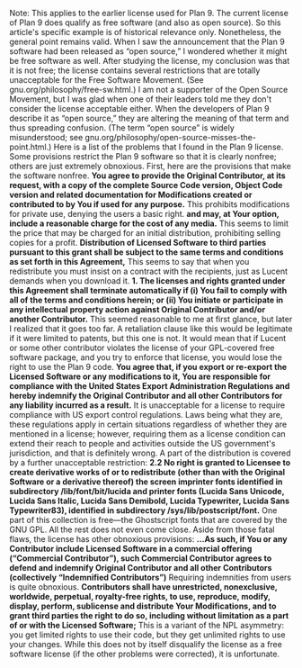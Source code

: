 Note: This applies to the earlier license used for Plan 9. The current license of Plan 9 does qualify as free software (and also as open source). So this article's specific example is of historical relevance only. Nonetheless, the general point remains valid. When I saw the announcement that the Plan 9 software had been released as “open source,” I wondered whether it might be free software as well. After studying the license, my conclusion was that it is not free; the license contains several restrictions that are totally unacceptable for the Free Software Movement. (See gnu.org/philosophy/free-sw.html.) I am not a supporter of the Open Source Movement, but I was glad when one of their leaders told me they don't consider the license acceptable either. When the developers of Plan 9 describe it as “open source,” they are altering the meaning of that term and thus spreading confusion. (The term “open source” is widely misunderstood; see gnu.org/philosophy/open-source-misses-the-point.html.) Here is a list of the problems that I found in the Plan 9 license. Some provisions restrict the Plan 9 software so that it is clearly nonfree; others are just extremely obnoxious. First, here are the provisions that make the software nonfree. **You agree to provide the Original Contributor, at its request, with a copy of the complete Source Code version, Object Code version and related documentation for Modifications created or contributed to by You if used for any purpose.** This prohibits modifications for private use, denying the users a basic right. **and may, at Your option, include a reasonable charge for the cost of any media.** This seems to limit the price that may be charged for an initial distribution, prohibiting selling copies for a profit. **Distribution of Licensed Software to third parties pursuant to this grant shall be subject to the same terms and conditions as set forth in this Agreement,** This seems to say that when you redistribute you must insist on a contract with the recipients, just as Lucent demands when you download it. **1. The licenses and rights granted under this Agreement shall terminate automatically if (i) You fail to comply with all of the terms and conditions herein; or (ii) You initiate or participate in any intellectual property action against Original Contributor and/or another Contributor.** This seemed reasonable to me at first glance, but later I realized that it goes too far. A retaliation clause like this would be legitimate if it were limited to patents, but this one is not. It would mean that if Lucent or some other contributor violates the license of your GPL-covered free software package, and you try to enforce that license, you would lose the right to use the Plan 9 code. **You agree that, if you export or re-export the Licensed Software or any modifications to it, You are responsible for compliance with the United States Export Administration Regulations and hereby indemnify the Original Contributor and all other Contributors for any liability incurred as a result.** It is unacceptable for a license to require compliance with US export control regulations. Laws being what they are, these regulations apply in certain situations regardless of whether they are mentioned in a license; however, requiring them as a license condition can extend their reach to people and activities outside the US government's jurisdiction, and that is definitely wrong. A part of the distribution is covered by a further unacceptable restriction: **2.2 No right is granted to Licensee to create derivative works of or to redistribute (other than with the Original Software or a derivative thereof) the screen imprinter fonts identified in subdirectory /lib/font/bit/lucida and printer fonts (Lucida Sans Unicode, Lucida Sans Italic, Lucida Sans Demibold, Lucida Typewriter, Lucida Sans Typewriter83), identified in subdirectory /sys/lib/postscript/font.** One part of this collection is free—the Ghostscript fonts that are covered by the GNU GPL. All the rest does not even come close. Aside from those fatal flaws, the license has other obnoxious provisions: **…As such, if You or any Contributor include Licensed Software in a commercial offering (“Commercial Contributor”), such Commercial Contributor agrees to defend and indemnify Original Contributor and all other Contributors (collectively “Indemnified Contributors”)** Requiring indemnities from users is quite obnoxious. **Contributors shall have unrestricted, nonexclusive, worldwide, perpetual, royalty-free rights, to use, reproduce, modify, display, perform, sublicense and distribute Your Modifications, and to grant third parties the right to do so, including without limitation as a part of or with the Licensed Software;** This is a variant of the NPL asymmetry: you get limited rights to use their code, but they get unlimited rights to use your changes. While this does not by itself disqualify the license as a free software license (if the other problems were corrected), it is unfortunate.